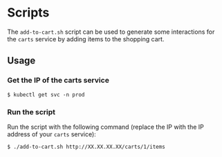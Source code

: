 # Scripts

The `add-to-cart.sh` script can be used to generate some interactions for the `carts` service by adding items to the shopping cart.

## Usage

### Get the IP of the carts service

```
$ kubectl get svc -n prod
```

### Run the script

Run the script with the following command (replace the IP with the IP address of your `carts` service):

```
$ ./add-to-cart.sh http://XX.XX.XX.XX/carts/1/items
```

